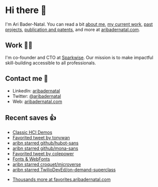 # Hi there  👋

I'm Ari Bader-Natal. You can read a bit [about me](https://aribadernatal.com), [my current work](https://aribadernatal.com/projects/Sparkwise/), [past projects](https://aribadernatal.com/projects/), [publication and patents](https://aribadernatal.com/publications), and more at [aribadernatal.com](https://aribadernatal.com).

## Work  👨‍💻

I'm co-founder and CTO at [Sparkwise](https://sparkwise.co). Our mission is to make impactful skill-building accessible to all professionals.

## Contact me  💬 

- LinkedIn: [aribadernatal](https://linkedin.com/in/aribadernatal)
- Twitter: [@aribadernatal](https://twitter.com/aribadernatal)
- Web: [aribadernatal.com](https://aribadernatal.com)

## Recent saves  👍

<!--START_SECTION:feed-->
* [Classic HCI Demos](https:&#x2F;&#x2F;favorites.aribadernatal.com&#x2F;pocket-favorites&#x2F;2022&#x2F;11&#x2F;classic-hci-demos&#x2F;)
* [Favorited tweet by tonywan](https:&#x2F;&#x2F;favorites.aribadernatal.com&#x2F;twitter-favorites&#x2F;2022&#x2F;11&#x2F;favorited-tweet-by-tonywan-2&#x2F;)
* [aribn starred github&#x2F;hubot-sans](https:&#x2F;&#x2F;favorites.aribadernatal.com&#x2F;github-favorites&#x2F;2022&#x2F;11&#x2F;aribn-starred-github-hubot-sans&#x2F;)
* [aribn starred github&#x2F;mona-sans](https:&#x2F;&#x2F;favorites.aribadernatal.com&#x2F;github-favorites&#x2F;2022&#x2F;11&#x2F;aribn-starred-github-mona-sans&#x2F;)
* [Favorited tweet by colepower](https:&#x2F;&#x2F;favorites.aribadernatal.com&#x2F;twitter-favorites&#x2F;2022&#x2F;11&#x2F;favorited-tweet-by-colepower&#x2F;)
* [Fonts &amp; WebFonts](https:&#x2F;&#x2F;favorites.aribadernatal.com&#x2F;pocket-favorites&#x2F;2022&#x2F;11&#x2F;fonts-webfonts&#x2F;)
* [aribn starred croquet&#x2F;microverse](https:&#x2F;&#x2F;favorites.aribadernatal.com&#x2F;github-favorites&#x2F;2022&#x2F;11&#x2F;aribn-starred-croquet-microverse&#x2F;)
* [aribn starred TwilioDevEd&#x2F;on-demand-superclass](https:&#x2F;&#x2F;favorites.aribadernatal.com&#x2F;github-favorites&#x2F;2022&#x2F;11&#x2F;aribn-starred-twiliodeved-on-demand-superclass&#x2F;)
<!--END_SECTION:feed-->
* [Thousands more at favorites.aribadernatal.com](https://favorites.aribadernatal.com)
